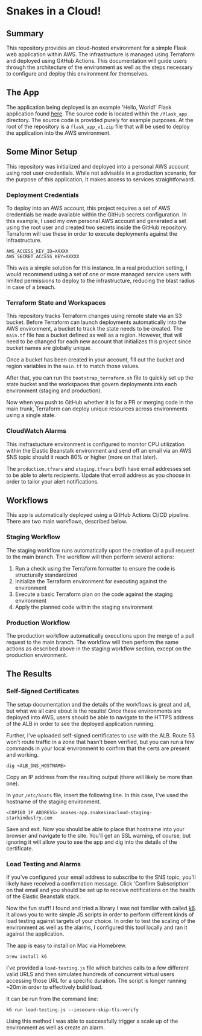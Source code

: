 # Snakes in a Cloud!

## Summary

This repository provides an cloud-hosted environment for a simple Flask web application within AWS. The infrastructure
is managed using Terraform and deployed using GitHub Actions. This documentation will guide users through the
architecture of the environment as well as the steps necessary to configure and deploy this environment for themselves.

## The App
The application being deployed is an example 'Hello, World!' Flask application found
[here](https://pythonspot.com/flask-web-app-with-python/). The source code is located within the `/flask_app` directory.
The source code is provided purely for example purposes. At the root of the repository is a `flask_app_v1.zip` file that
will be used to deploy the application into the AWS environment.

## Some Minor Setup
This repository was initialized and deployed into a personal AWS account using root user credentials. While not advisable
in a production scenario, for the purpose of this application, it makes access to services straightforward.

### Deployment Credentials
To deploy into an AWS account, this project requires a set of AWS credentials be made available within the GitHub
secrets configuration. In this example, I used my own personal AWS account and generated a set using the root user and
created two secrets inside the GitHub repository. Terraform will use these in order to execute deployments against the
infrastructure.

```
AWS_ACCESS_KEY_ID=XXXXX
AWS_SECRET_ACCESS_KEY=XXXXX
```

This was a simple solution for this instance. In a real production setting, I would recommend using a set of one or more
managed service users with limited permissions to deploy to the infrastructure, reducing the blast radius in case of a
breach.

### Terraform State and Workspaces
This repository tracks Terraform changes using remote state via an S3 bucket. Before Terraform can launch deployments
automatically into the AWS environment, a bucket to track the state needs to be created. The `main.tf` file has a bucket
defined as well as a region. However, that will need to be changed for each new account that initializes this project
since bucket names are globally unique.

Once a bucket has been created in your account, fill out the bucket and region variables in the `main.tf` to match those
values.

After that, you can run the `bootstrap_terraform.sh` file to quickly set up the state bucket and the workspaces that
govern deployments into each environment (staging and production).

Now when you push to GitHub whether it is for a PR or merging code in the main trunk, Terraform can deploy unique
resources across environments using a single state.

### CloudWatch Alarms
This insfrastucture environment is configured to monitor CPU utilization within the Elastic Beanstalk environment and
send off an email via an AWS SNS topic should it reach 80% or higher (more on that later).

The `production.tfvars` and `staging.tfvars` both have email addresses set to be able to alerts recipients. Update that
email address as you choose in order to tailor your alert notifications.

## Workflows
This app is automatically deployed using a GitHub Actions CI/CD pipeline. There are two main workflows, described below.

### Staging Workflow
The staging workflow runs automatically upon the creation of a pull request to the main branch. The workflow will then
perform several actions:

1. Run a check using the Terraform formatter to ensure the code is structurally standardized
2. Initialize the Terraform environment for executing against the environment
3. Execute a basic Terraform plan on the code against the staging environment
4. Apply the planned code within the staging environment

### Production Workflow
The production workflow automatically executions upon the merge of a pull request to the main branch. The workflow will
then perform the same actions as described above in the staging workflow section, except on the production environment.

## The Results

### Self-Signed Certificates
The setup documentation and the details of the workflows is great and all, but what we all care about is the results!
Once these environments are deployed into AWS, users should be able to navigate to the HTTPS address of the ALB in order
to see the deployed application running.

Further, I've uploaded self-signed certificates to use with the ALB. Route 53 won't route traffic in a zone that hasn't
been verified, but you can run a few commands in your local environment to confirm that the certs are present and
working.

```
dig <ALB_DNS_HOSTNAME>
```
Copy an IP address from the resulting output (there will likely be more than one).

In your `/etc/hosts` file, insert the following line. In this case, I've used the hostname of the staging environment.
```
<COPIED_IP_ADDRESS> snakes-app.snakesinacloud-staging-starkindustry.com
```

Save and exit. Now you should be able to place that hostname into your browser and navigate to the site. You'll get an
SSL warning, of course, but ignoring it will allow you to see the app and dig into the details of the certificate.

### Load Testing and Alarms
If you've configured your email address to subscribe to the SNS topic, you'll likely have received a confirmation
message. Click 'Confirm Subscription' on that email and you should be set up to receive notifications on the health of
the Elastic Beanstalk stack.

Now the fun stuff! I found and tried a library I was not familiar with called [k6](https://k6.io/docs/). It allows you
to write simple JS scripts in order to perform different kinds of load testing against targets of your choice. In order
to test the scaling of the environment as well as the alarms, I configured this tool locally and ran it against the
application.

The app is easy to install on Mac via Homebrew.

```
brew install k6
```

I've provided a `load-testing.js` file which batches calls to a few different valid URLS and then simulates hundreds of
concurrent virtual users accessing those URL for a specific duration. The script is longer running ~20m in order to
effectively build load.

It can be run from the command line:
```
k6 run load-testing.js --insecure-skip-tls-verify
```

Using this method I was able to successfully trigger a scale up of the environment as well as create an alarm.
